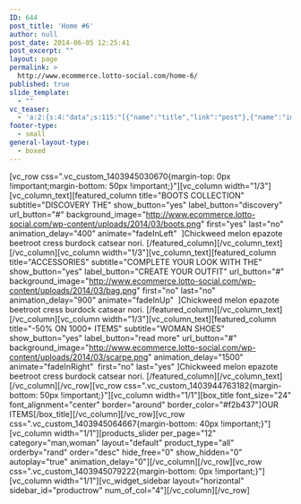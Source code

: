 ```yaml
---
ID: 644
post_title: 'Home #6'
author: null
post_date: 2014-06-05 12:25:41
post_excerpt: ""
layout: page
permalink: >
  http://www.ecommerce.lotto-social.com/home-6/
published: true
slide_template:
  - ""
vc_teaser:
  - 'a:2:{s:4:"data";s:115:"[{"name":"title","link":"post"},{"name":"image","image":"featured","link":"none"},{"name":"text","mode":"excerpt"}]";s:7:"bgcolor";s:0:"";}'
footer-type:
  - small
general-layout-type:
  - boxed
---
```

[vc_row css=".vc_custom_1403945030670{margin-top: 0px !important;margin-bottom: 50px !important;}"][vc_column width="1/3"][vc_column_text][featured_column title="BOOTS COLLECTION" subtitle="DISCOVERY THE" show_button="yes" label_button="discovery" url_button="#" background_image="http://www.ecommerce.lotto-social.com/wp-content/uploads/2014/03/boots.png" first="yes" last="no" animation_delay="400" animate="fadeInLeft"  ]Chickweed melon epazote beetroot cress burdock catsear nori. [/featured_column][/vc_column_text][/vc_column][vc_column width="1/3"][vc_column_text][featured_column title="ACCESSORIES" subtitle="COMPLETE YOUR LOOK WITH THE" show_button="yes" label_button="CREATE YOUR OUTFIT" url_button="#" background_image="http://www.ecommerce.lotto-social.com/wp-content/uploads/2014/03/bag.png" first="no" last="no" animation_delay="900" animate="fadeInUp"  ]Chickweed melon epazote beetroot cress burdock catsear nori. [/featured_column][/vc_column_text][/vc_column][vc_column width="1/3"][vc_column_text][featured_column title="-50% ON 1000+ ITEMS" subtitle="WOMAN SHOES" show_button="yes" label_button="read more" url_button="#" background_image="http://www.ecommerce.lotto-social.com/wp-content/uploads/2014/03/scarpe.png" animation_delay="1500" animate="fadeInRight"  first="no" last="yes" ]Chickweed melon epazote beetroot cress burdock catsear nori. [/featured_column][/vc_column_text][/vc_column][/vc_row][vc_row css=".vc_custom_1403944763182{margin-bottom: 50px !important;}"][vc_column width="1/1"][box_title font_size="24" font_alignment="center" border="around" border_color="#f2b437"]OUR ITEMS[/box_title][/vc_column][/vc_row][vc_row css=".vc_custom_1403945064667{margin-bottom: 40px !important;}"][vc_column width="1/1"][products_slider per_page="12" category="man,woman" layout="default" product_type="all" orderby="rand" order="desc" hide_free="0" show_hidden="0" autoplay="true" animation_delay="0"][/vc_column][/vc_row][vc_row css=".vc_custom_1403945079222{margin-bottom: 0px !important;}"][vc_column width="1/1"][vc_widget_sidebar layout="horizontal" sidebar_id="productrow" num_of_col="4"][/vc_column][/vc_row]